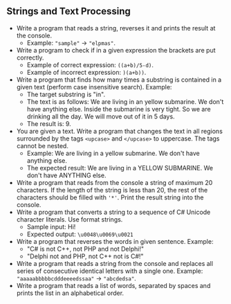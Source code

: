 ## Strings and Text Processing

* Write a program that reads a string, reverses it and prints the result at the console.
    * Example: `"sample"` -> `"elpmas"`.
* Write a program to check if in a given expression the brackets are put correctly.
    * Example of correct expression: `((a+b)/5-d)`.
    * Example of incorrect expression: `)(a+b))`.
* Write a program that finds how many times a substring is contained in a given text (perform case insensitive search). Example:
    * The target substring is "in".
    * The text is as follows: We are living in an yellow submarine. We don't have anything else. Inside the submarine is very tight. So we are drinking all the day. We will move out of it in 5 days.
    * The result is: 9.
* You are given a text. Write a program that changes the text in all regions surrounded by the tags `<upcase>` and `</upcase>` to uppercase. The tags cannot be nested.
    *  Example: We are living in a <upcase>yellow submarine</upcase>. We don't have <upcase>anything</upcase> else.
    * The expected result: We are living in a YELLOW SUBMARINE. We don't have ANYTHING else.
* Write a program that reads from the console a string of maximum 20 characters. If the length of the string is less than 20, the rest of the characters should be filled with `'*'`. Print the result string into the console.
* Write a program that converts a string to a sequence of C# Unicode character literals. Use format strings.
   * Sample input: Hi!
   * Expected output: `\u0048\u0069\u0021`
* Write a program that reverses the words in given sentence. Example:
    * "C# is not C++, not PHP and not Delphi!"
    * "Delphi not and PHP, not C++ not is C#!"
* Write a program that reads a string from the console and replaces all series of consecutive identical letters with a single one. Example: `"aaaaabbbbbcdddeeeedssaa"` -> `"abcdedsa"`.
* Write a program that reads a list of words, separated by spaces and prints the list in an alphabetical order.
